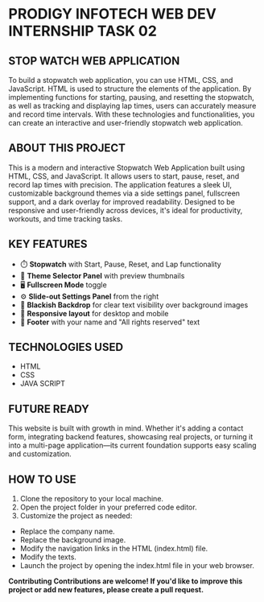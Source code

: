 # PRODIGY INFOTECH WEB DEV INTERNSHIP TASK 02
## STOP WATCH WEB APPLICATION
To build a stopwatch web application, you can use HTML, CSS, and JavaScript. HTML is used to structure the elements of the application. By implementing functions for starting, pausing, and resetting the stopwatch, as well as tracking and displaying lap times, users can accurately measure and record time intervals. With these technologies and functionalities, you can create an interactive and user-friendly stopwatch web application.

## ABOUT THIS PROJECT
This is a modern and interactive Stopwatch Web Application built using HTML, CSS, and JavaScript. It allows users to start, pause, reset, and record lap times with precision. The application features a sleek UI, customizable background themes via a side settings panel, fullscreen support, and a dark overlay for improved readability. Designed to be responsive and user-friendly across devices, it's ideal for productivity, workouts, and time tracking tasks.

## KEY FEATURES

- ⏱️ **Stopwatch** with Start, Pause, Reset, and Lap functionality
- 🎨 **Theme Selector Panel** with preview thumbnails
- 🖥️ **Fullscreen Mode** toggle
- ⚙️ **Slide-out Settings Panel** from the right
- 🌙 **Blackish Backdrop** for clear text visibility over background images
- 📱 **Responsive layout** for desktop and mobile
- 👤 **Footer** with your name and "All rights reserved" text

## TECHNOLOGIES USED

- HTML
- CSS
- JAVA SCRIPT
## FUTURE READY

This website is built with growth in mind. Whether it's adding a contact form, integrating backend features, showcasing real projects, or turning it into a multi-page application—its current foundation supports easy scaling and customization.

## HOW TO USE
1. Clone the repository to your local machine.
2. Open the project folder in your preferred code editor.
3. Customize the project as needed:

- Replace the company name. 
- Replace the background image.
- Modify the navigation links in the HTML (index.html) file.
- Modify the texts.
- Launch the project by opening the index.html file in your web browser.

**Contributing Contributions are welcome! If you'd like to improve this project or add new features, please create a pull request.**
